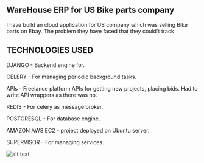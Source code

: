 
## WareHouse ERP for US Bike parts company
I have build an cloud application for US company which was selling Bike parts on Ebay. The problem they have faced that they could't track 

## TECHNOLOGIES USED

DJANGO - Backend engine for.

CELERY - For managing periodic background tasks.

APIs - Freelance platform APIs for getting new projects, placing bids. Had to write API wrappers as there was no.

REDIS - For celery as message broker.

POSTGRESQL - For database engine.

AMAZON AWS EC2 - project deployed on Ubuntu server.

SUPERVISOR - For managing services.

![alt text](https://preview.ibb.co/dygC8H/Screenshot_1.jpg "Architect")
